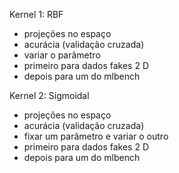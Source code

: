 Kernel 1: RBF 
- projeções no espaço
- acurácia (validação cruzada)
- variar o parâmetro
- primeiro para dados fakes 2 D
- depois para um do mlbench

Kernel 2: Sigmoidal
- projeções no espaço
- acurácia (validação cruzada)
- fixar um parâmetro e variar o outro
- primeiro para dados fakes 2 D
- depois para um do mlbench